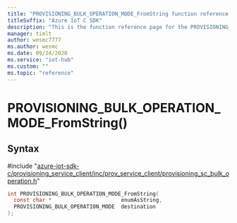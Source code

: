 ```yaml
---                             
title: "PROVISIONING_BULK_OPERATION_MODE_FromString function reference | Microsoft Docs" 
titleSuffix: "Azure IoT C SDK"            
description: "This is the function reference page for the PROVISIONING_BULK_OPERATION_MODE_FromString() function in the Azure IoT C SDK. This SDK is used with Azure IoT Hub and Azure IoT Hub Device Provisioning Service"            
manager: timlt                 
author: wesmc7777              
ms.author: wesmc               
ms.date: 09/24/2020                    
ms.service: "iot-hub"             
ms.custom: ""                
ms.topic: "reference"        
---                            
```


# PROVISIONING_BULK_OPERATION_MODE_FromString()

## Syntax

\#include "[azure-iot-sdk-c/provisioning_service_client/inc/prov_service_client/provisioning_sc_bulk_operation.h](../provisioning-sc-bulk-operation-h.md)"  
```C
int PROVISIONING_BULK_OPERATION_MODE_FromString(
  const char *                      enumAsString,
  PROVISIONING_BULK_OPERATION_MODE  destination
);
```

